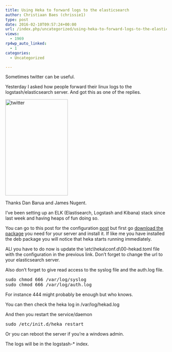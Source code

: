 ```yaml
---
title: Using Heka to forward logs to the elasticsearch
author: Christiaan Baes (chrissie1)
type: post
date: 2016-02-10T09:57:24+00:00
url: /index.php/uncategorized/using-heka-to-forward-logs-to-the-elasticsearch/
views:
  - 1969
rp4wp_auto_linked:
  - 1
categories:
  - Uncategorized

---
```

Sometimes twitter can be useful.

Yesterday I asked how people forward their linux logs to the logstash/elasticsearch server. And got this as one of the replies. 

[<img src="http://blogs.ltd.local/wp-content/uploads/2016/02/twitter-195x300.png" alt="twitter" width="195" height="300" class="alignnone size-medium wp-image-4354" srcset="http://blogs.ltd.local/wp-content/uploads/2016/02/twitter-195x300.png 195w, http://blogs.ltd.local/wp-content/uploads/2016/02/twitter.png 303w" sizes="(max-width: 195px) 100vw, 195px" />][1]

Thanks Dan Barua and James Nugent. 

I&#8217;ve been setting up an ELK (Elastisearch, Logstash and Kibana) stack since last week and having heaps of fun doing so. 

You can go to this post for the configuration [post][2] but first go [download the package][3] you need for your server and install it. If like me you have installed the deb package you will notice that heka starts running immediately.

ALl you have to do now is update the \etc\heka\conf.d\00-hekad.toml file with the configuration in the previous link. Don&#8217;t forget to change the url to your elasticsearch server. 

Also don&#8217;t forget to give read access to the syslog file and the auth.log file.

<pre>sudo chmod 666 /var/log/syslog
sudo chmod 666 /var/log/auth.log</pre>

For instance 444 might probably be enough but who knows.

You can then check the heka log in /var/log/hekad.log

And then you restart the service/daemon

<pre>sudo /etc/init.d/heka restart</pre>

Or you can reboot the server if you&#8217;re a windows admin. 

The logs will be in the logstash-* index.

 [1]: http://blogs.ltd.local/wp-content/uploads/2016/02/twitter.png
 [2]: http://blog.arnoudvermeer.nl/post/112602966185/replacing-logstash-with-heka
 [3]: https://github.com/mozilla-services/heka/releases